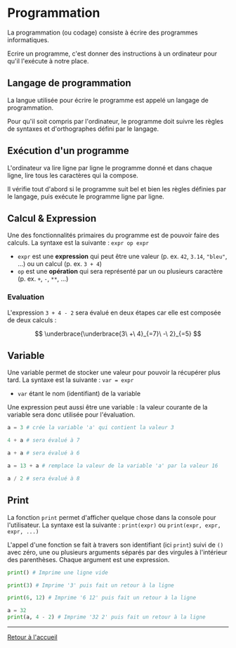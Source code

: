 # Programmation

La programmation (ou codage) consiste à écrire des programmes informatiques.

Ecrire un programme, c'est donner des instructions à un ordinateur pour qu'il l'exécute à notre place.

## Langage de programmation

La langue utilisée pour écrire le programme est appelé un langage de programmation.

Pour qu'il soit compris par l'ordinateur, le programme doit suivre les règles de syntaxes et d'orthographes défini par le langage.

## Exécution d'un programme

L'ordinateur va lire ligne par ligne le programme donné et dans chaque ligne, lire tous les caractères qui la compose.

Il vérifie tout d'abord si le programme suit bel et bien les règles définies par le langage, puis exécute le programme ligne par ligne.

## Calcul & Expression

Une des fonctionnalités primaires du programme est de pouvoir faire des calculs. La syntaxe est la suivante : `expr op expr`

- `expr` est une **expression** qui peut être une valeur (p. ex. `42`, `3.14`, `"bleu"`, ...) ou un calcul (p. ex. `3 + 4`)
- `op` est une **opération** qui sera représenté par un ou plusieurs caractère (p. ex. `+`, `-`, `**`, ...)

### Evaluation

L'expression `3 + 4 - 2` sera évalué en deux étapes car elle est composée de deux calculs :

$$ \underbrace{\underbrace{3\ +\ 4}_{=7}\ -\ 2}_{=5} $$

## Variable

Une variable permet de stocker une valeur pour pouvoir la récupérer plus tard. La syntaxe est la suivante : `var = expr`

- `var` étant le nom (identifiant) de la variable

Une expression peut aussi être une variable : la valeur courante de la variable sera donc utilisée pour l'évaluation. 

```python
a = 3 # crée la variable 'a' qui contient la valeur 3

4 + a # sera évalué à 7

a + a # sera évalué à 6

a = 13 + a # remplace la valeur de la variable 'a' par la valeur 16

a / 2 # sera évalué à 8
```

## Print

La fonction `print` permet d'afficher quelque chose dans la console pour l'utilisateur. La syntaxe est la suivante : `print(expr)` ou `print(expr, expr, expr, ...)`

L'appel d'une fonction se fait à travers son identifiant (ici `print`) suivi de `()` avec zéro, une ou plusieurs arguments séparés par des virgules à l'intérieur des parenthèses. Chaque argument est une expression. 

```python
print() # Imprime une ligne vide

print(3) # Imprime '3' puis fait un retour à la ligne

print(6, 12) # Imprime '6 12' puis fait un retour à la ligne

a = 32
print(a, 4 - 2) # Imprime '32 2' puis fait un retour à la ligne
```

---

[Retour à l'accueil](../README.md)
